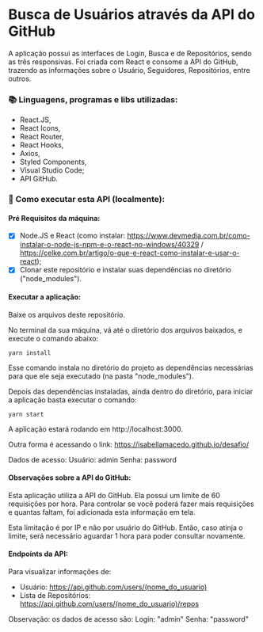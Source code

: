 # Busca de Usuários através da API do GitHub

A aplicação possui as interfaces de Login, Busca e de Repositórios, sendo as três responsivas.
Foi criada com React e consome a API do GitHub, trazendo as informações sobre o Usuário, Seguidores, Repositórios, entre outros.

### :books: Linguagens, programas e libs utilizadas:

- React.JS,
- React Icons,
- React Router,
- React Hooks,
- Axios,
- Styled Components,
- Visual Studio Code;
- API GitHub.

### :pushpin: Como executar esta API (localmente):

#### Pré Requisitos da máquina:

- [x] Node.JS e React (como instalar: https://www.devmedia.com.br/como-instalar-o-node-js-npm-e-o-react-no-windows/40329 / https://celke.com.br/artigo/o-que-e-react-como-instalar-e-usar-o-react);
- [x] Clonar este repositório e instalar suas dependências no diretório ("node_modules").

#### Executar a aplicação:

Baixe os arquivos deste repositório.

No terminal da sua máquina, vá até o diretório dos arquivos baixados, e execute o comando abaixo:

```
yarn install
```

Esse comando instala no diretório do projeto as dependências necessárias para que ele seja executado (na pasta "node_modules").

Depois das dependências instaladas, ainda dentro do diretório, para iniciar a aplicação basta executar o comando:

```
yarn start
```

A aplicação estará rodando em http://localhost:3000.

Outra forma é acessando o link: https://isabellamacedo.github.io/desafio/

Dados de acesso:
Usuário: admin
Senha: password

#### Observações sobre a API do GitHub:

Esta aplicação utiliza a API do GitHub. Ela possui um limite de 60 requisições por hora. Para controlar se você poderá fazer mais requisições e quantas faltam, foi adicionada esta informação em tela.



Esta limitação é por IP e não por usuário do GitHub. Então, caso atinja o limite, será necessário aguardar 1 hora para poder consultar novamente.

#### Endpoints da API:

Para visualizar informações de:

- Usuário: https://api.github.com/users/(nome_do_usuario)
- Lista de Repositórios: https://api.github.com/users/(nome_do_usuario)/repos

Observação: os dados de acesso são:
Login: "admin"
Senha: "password"
